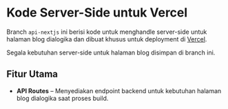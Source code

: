 # Kode Server-Side untuk Vercel

Branch `api-nextjs` ini berisi kode untuk menghandle server-side untuk halaman blog dialogika dan dibuat khusus untuk deployment di [Vercel](https://vercel.com).

Segala kebutuhan server-side untuk halaman blog disimpan di branch ini.

## Fitur Utama

- **API Routes** – Menyediakan endpoint backend untuk kebutuhan halaman blog dialogika saat proses build.
